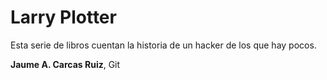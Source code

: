 # Larry Plotter
Esta serie de libros cuentan la historia de un hacker de los que hay pocos.

**Jaume A. Carcas Ruiz**, Git

